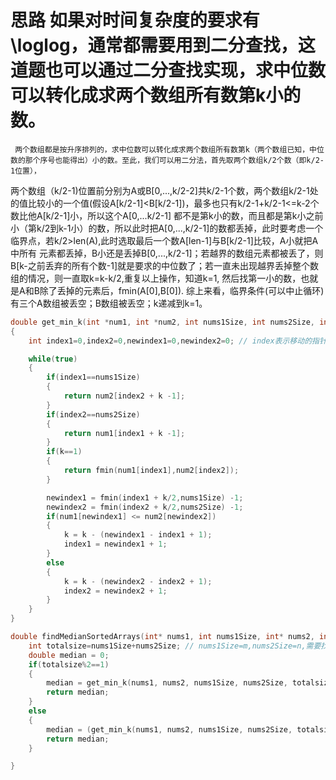 # 思路 如果对时间复杂度的要求有 \loglog，通常都需要用到二分查找，这道题也可以通过二分查找实现，求中位数可以转化成求两个数组所有数第k小的数。
     两个数组都是按升序排列的，求中位数可以转化成求两个数组所有数第k（两个数组已知，中位数的那个序号也能得出）小的数。至此，我们可以用二分法，首先取两个数组k/2个数（即k/2-1位置），
 两个数组（k/2-1)位置前分别为A或B[0,...,k/2-2]共k/2-1个数，两个数组k/2-1处的值比较小的一个值(假设A[k/2-1]<B[k/2-1])，最多也只有k/2-1+k/2-1<=k-2个数比他A[k/2-1]小，所以这个A[0,...k/2-1]
 都不是第k小的数，而且都是第k小之前小（第k/2到k-1小）的数，所以此时把A[0,...,k/2-1]的数都丢掉，此时要考虑一个临界点，若k/2>len(A),此时选取最后一个数A[len-1]与B[k/2-1]比较，A小就把A中所有
 元素都丢掉，B小还是丢掉B[0,...,k/2-1]；若越界的数组元素都被丢了，则B[k-之前丢弃的所有个数-1]就是要求的中位数了；若一直未出现越界丢掉整个数组的情况，则一直取k=k-k/2,重复以上操作，知道k=1,
 然后找第一小的数，也就是A和B除了丢掉的元素后，fmin(A[0],B[0]).
     综上来看，临界条件(可以中止循环)有三个A数组被丢空；B数组被丢空；k递减到k=1。
```c
double get_min_k(int *num1, int *num2, int nums1Size, int nums2Size, int k)
{
    int index1=0,index2=0,newindex1=0,newindex2=0; // index表示移动的指针指向，丢弃时指针往前挪据可以了；newindex代表要做比较的数组位置（k/2-1处或越界时数组末尾处）

    while(true)
    {
        if(index1==nums1Size)
        {
            return num2[index2 + k -1];
        }
        if(index2==nums2Size)
        {
            return num1[index1 + k -1];
        }
        if(k==1)
        {
            return fmin(num1[index1],num2[index2]);
        }

        newindex1 = fmin(index1 + k/2,nums1Size) -1;
        newindex2 = fmin(index2 + k/2,nums2Size) -1;
        if(num1[newindex1] <= num2[newindex2])
        {
            k = k - (newindex1 - index1 + 1);
            index1 = newindex1 + 1;
        }
        else
        {
            k = k - (newindex2 - index2 + 1);
            index2 = newindex2 + 1;
        }   
    }
}

double findMedianSortedArrays(int* nums1, int nums1Size, int* nums2, int nums2Size) {
    int totalsize=nums1Size+nums2Size; // nums1Size=m,nums2Size=n,需要找到（m+n）/2小的数，不断二分直至k=1(或其中一个数组被丢空)，共执行x次，2^x=m+n,时间复杂度为x=log(m+n)
    double median = 0;
    if(totalsize%2==1)
    {
        median = get_min_k(nums1, nums2, nums1Size, nums2Size, totalsize/2+1);
        return median;
    }
    else
    {
        median = (get_min_k(nums1, nums2, nums1Size, nums2Size, totalsize/2)+get_min_k(nums1, nums2, nums1Size, nums2Size, totalsize/2+1))/2;
        return median;
    }

}
```
